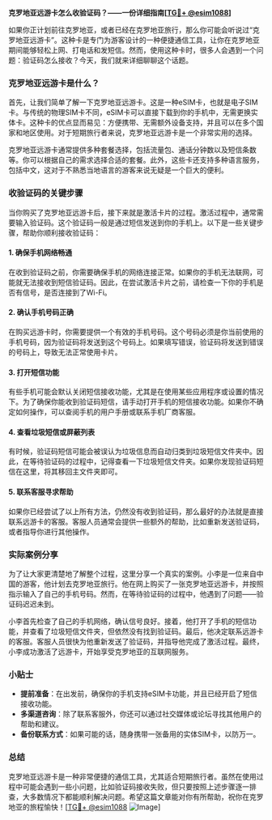 **克罗地亚远游卡怎么收验证码？——一份详细指南[[TG💪+ @esim1088](https://t.me/s/esim1088)]**

如果你正计划前往克罗地亚，或者已经在克罗地亚旅行，那么你可能会听说过“克罗地亚远游卡”。这种卡是专门为游客设计的一种便捷通信工具，让你在克罗地亚期间能够轻松上网、打电话和发短信。然而，使用这种卡时，很多人会遇到一个问题：验证码怎么接收？今天，我们就来详细聊聊这个话题。

### 克罗地亚远游卡是什么？

首先，让我们简单了解一下克罗地亚远游卡。这是一种eSIM卡，也就是电子SIM卡。与传统的物理SIM卡不同，eSIM卡可以直接下载到你的手机中，无需更换实体卡。这种卡的优点显而易见：方便携带、无需额外设备支持，并且可以在多个国家和地区使用。对于短期旅行者来说，克罗地亚远游卡是一个非常实用的选择。

克罗地亚远游卡通常提供多种套餐选择，包括流量包、通话分钟数以及短信条数等。你可以根据自己的需求选择合适的套餐。此外，这些卡还支持多种语言服务，包括中文，这对于不熟悉当地语言的游客来说无疑是一个巨大的便利。

### 收验证码的关键步骤

当你购买了克罗地亚远游卡后，接下来就是激活卡片的过程。激活过程中，通常需要输入验证码。这个验证码一般是通过短信发送到你的手机上。以下是一些关键步骤，帮助你顺利接收验证码：

#### 1. 确保手机网络畅通

在收到验证码之前，你需要确保手机的网络连接正常。如果你的手机无法联网，可能就无法接收到短信验证码。因此，在尝试激活卡片之前，请检查一下你的手机是否有信号，是否连接到了Wi-Fi。

#### 2. 确认手机号码正确

在购买远游卡时，你需要提供一个有效的手机号码。这个号码必须是你当前使用的手机号码，因为验证码将发送到这个号码上。如果填写错误，验证码将发送到错误的号码上，导致无法正常使用卡片。

#### 3. 打开短信功能

有些手机可能会默认关闭短信接收功能，尤其是在使用某些应用程序或设置的情况下。为了确保你能收到验证码短信，请手动打开手机的短信接收功能。如果你不确定如何操作，可以查阅手机的用户手册或联系手机厂商客服。

#### 4. 查看垃圾短信或屏蔽列表

有时候，验证码短信可能会被误认为垃圾信息而自动归类到垃圾短信文件夹中。因此，在等待验证码的过程中，记得查看一下垃圾短信文件夹。如果你发现验证码短信在这里，将其移回主文件夹即可。

#### 5. 联系客服寻求帮助

如果你已经尝试了以上所有方法，仍然没有收到验证码，那么最好的办法就是直接联系远游卡的客服。客服人员通常会提供一些额外的帮助，比如重新发送验证码，或者指导你进行其他操作。

### 实际案例分享

为了让大家更清楚地了解整个过程，这里分享一个真实的案例。小李是一位来自中国的游客，他计划去克罗地亚旅行。他在网上购买了一张克罗地亚远游卡，并按照指示输入了自己的手机号码。然而，在等待验证码的过程中，他遇到了问题——验证码迟迟未到。

小李首先检查了自己的手机网络，确认信号良好。接着，他打开了手机的短信功能，并查看了垃圾短信文件夹，但依然没有找到验证码。最后，他决定联系远游卡的客服。客服人员很快为他重新发送了验证码，并指导他完成了激活过程。最终，小李成功激活了远游卡，开始享受克罗地亚的互联网服务。

### 小贴士

- **提前准备**：在出发前，确保你的手机支持eSIM卡功能，并且已经开启了短信接收功能。
- **多渠道咨询**：除了联系客服外，你还可以通过社交媒体或论坛寻找其他用户的帮助和建议。
- **备份联系方式**：如果可能的话，随身携带一张备用的实体SIM卡，以防万一。

### 总结

克罗地亚远游卡是一种非常便捷的通信工具，尤其适合短期旅行者。虽然在使用过程中可能会遇到一些小问题，比如验证码接收失败，但只要按照上述步骤逐一排查，大多数情况下都能顺利解决问题。希望这篇文章能对你有所帮助，祝你在克罗地亚的旅程愉快！[[TG💪+ @esim1088](https://t.me/s/esim1088) ![Image](https://i.postimg.cc/4NQfJmqS/Snipaste-2025-05-13-00-14-12.png)]